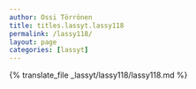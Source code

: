 ```yaml
---
author: Ossi Törrönen
title: titles.lassyt.lassy118
permalink: /lassy118/
layout: page
categories: [lassyt]
---
```

{% translate_file _lassyt/lassy118/lassy118.md %}